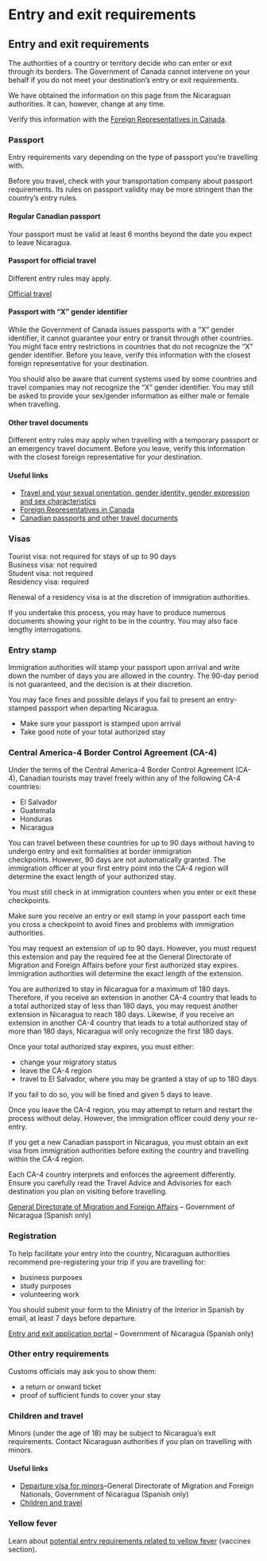 # Entry and exit requirements

## Entry and exit requirements

The authorities of a country or territory decide who can enter or exit through its borders. The Government of Canada cannot intervene on your behalf if you do not meet your destination’s entry or exit requirements.

We have obtained the information on this page from the Nicaraguan authorities. It can, however, change at any time.

Verify this information with the [Foreign Representatives in Canada](https://www.international.gc.ca/protocol-protocole/reps.aspx?lang=eng).

### Passport

Entry requirements vary depending on the type of passport you're travelling with.

Before you travel, check with your transportation company about passport requirements. Its rules on passport validity may be more stringent than the country’s entry rules.

#### Regular Canadian passport

Your passport must be valid at least 6 months beyond the date you expect to leave Nicaragua.

#### Passport for official travel

Different entry rules may apply.

[Official travel](https://www.canada.ca/en/immigration-refugees-citizenship/services/canadian-passports/official-travel.html)

#### Passport with “X” gender identifier

While the Government of Canada issues passports with a “X” gender identifier, it cannot guarantee your entry or transit through other countries. You might face entry restrictions in countries that do not recognize the “X” gender identifier. Before you leave, verify this information with the closest foreign representative for your destination.

You should also be aware that current systems used by some countries and travel companies may not recognize the “X” gender identifier. You may still be asked to provide your sex/gender information as either male or female when travelling.

#### Other travel documents

Different entry rules may apply when travelling with a temporary passport or an emergency travel document. Before you leave, verify this information with the closest foreign representative for your destination.

#### Useful links

* [Travel and your sexual orientation, gender identity, gender expression and sex characteristics](https://travel.gc.ca/travelling/health-safety/lgbt-travel)
* [Foreign Representatives in Canada](https://www.international.gc.ca/protocol-protocole/reps.aspx?lang=eng)
* [Canadian passports and other travel documents](http://www.canada.ca/passport)

### Visas

Tourist visa: not required for stays of up to 90 days  
 Business visa: not required  
 Student visa: not required  
 Residency visa: required

Renewal of a residency visa is at the discretion of immigration authorities.

If you undertake this process, you may have to produce numerous documents showing your right to be in the country. You may also face lengthy interrogations.

### Entry stamp

Immigration authorities will stamp your passport upon arrival and write down the number of days you are allowed in the country. The 90-day period is not guaranteed, and the decision is at their discretion.

You may face fines and possible delays if you fail to present an entry-stamped passport when departing Nicaragua.

* Make sure your passport is stamped upon arrival
* Take good note of your total authorized stay

### Central America-4 Border Control Agreement (CA-4)

Under the terms of the Central America-4 Border Control Agreement (CA-4), Canadian tourists may travel freely within any of the following CA-4 countries:

* El Salvador
* Guatemala
* Honduras
* Nicaragua

You can travel between these countries for up to 90 days without having to undergo entry and exit formalities at border immigration checkpoints. However, 90 days are not automatically granted. The immigration officer at your first entry point into the CA-4 region will determine the exact length of your authorized stay.

You must still check in at immigration counters when you enter or exit these checkpoints.

Make sure you receive an entry or exit stamp in your passport each time you cross a checkpoint to avoid fines and problems with immigration authorities.

You may request an extension of up to 90 days. However, you must request this extension and pay the required fee at the General Directorate of Migration and Foreign Affairs before your first authorized stay expires. Immigration authorities will determine the exact length of the extension.

You are authorized to stay in Nicaragua for a maximum of 180 days. Therefore, if you receive an extension in another CA-4 country that leads to a total authorized stay of less than 180 days, you may request another extension in Nicaragua to reach 180 days. Likewise, if you receive an extension in another CA-4 country that leads to a total authorized stay of more than 180 days, Nicaragua will only recognize the first 180 days.

Once your total authorized stay expires, you must either:

* change your migratory status
* leave the CA-4 region
* travel to El Salvador, where you may be granted a stay of up to 180 days

If you fail to do so, you will be fined and given 5 days to leave.

Once you leave the CA-4 region, you may attempt to return and restart the process without delay. However, the immigration officer could deny your re-entry.

If you get a new Canadian passport in Nicaragua, you must obtain an exit visa from immigration authorities before exiting the country and travelling within the CA-4 region.

Each CA-4 country interprets and enforces the agreement differently. Ensure you carefully read the Travel Advice and Advisories for each destination you plan on visiting before travelling.

[General Directorate of Migration and Foreign Affairs](https://www.mint.gob.ni/migracion/) – Government of Nicaragua (Spanish only)

### Registration

To help facilitate your entry into the country, Nicaraguan authorities recommend pre-registering your trip if you are travelling for:

* business purposes
* study purposes
* volunteering work

You should submit your form to the Ministry of the Interior in Spanish by email, at least 7 days before departure.

[Entry and exit application portal](https://solicitudes.migob.gob.ni/) – Government of Nicaragua (Spanish only)

### Other entry requirements

Customs officials may ask you to show them:

* a return or onward ticket
* proof of sufficient funds to cover your stay

### Children and travel

Minors (under the age of 18) may be subject to Nicaragua’s exit requirements. Contact Nicaraguan authorities if you plan on travelling with minors.

#### Useful links

* [Departure visa for minors](https://www.mint.gob.ni/migracion/tramites/visa-de-salida-de-menor/)–General Directorate of Migration and Foreign Nationals, Government of Nicaragua (Spanish only)
* [Children and travel](http://travel.gc.ca/travelling/children)

### Yellow fever

Learn about [potential entry requirements related to yellow fever](#health) (vaccines section).